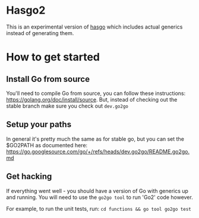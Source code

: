 # Hasgo2

This is an experimental version of [hasgo](https://www.github.com/DylanMeeus/hasgo) which includes
actual generics instead of generating them.

# How to get started

## Install Go from source

You'll need to compile Go from source, you can follow these instructions:
https://golang.org/doc/install/source. But, instead of checking out the stable branch make sure you
check out `dev.go2go`

## Setup your paths

In general it's pretty much the same as for stable go, but you can set the $GO2PATH as documented
here: https://go.googlesource.com/go/+/refs/heads/dev.go2go/README.go2go.md

## Get hacking

If everything went well - you should have a version of Go with generics up and running. You will
need to use the `go2go tool` to run 'Go2' code however. 

For example, to run the unit tests, run: `cd functions && go tool go2go test`
